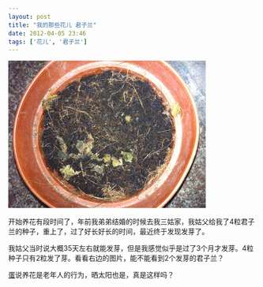 ```yaml
---
layout: post
title: "我的那些花儿 君子兰"
date: 2012-04-05 23:46
tags: ['花儿', '君子兰']
---
```


<img src="/assets/images/2012/04/kaffir-lily.png" title="我的那些花儿 君子兰"  alt="我的那些花儿 君子兰" class="right" />

开始养花有段时间了，年前我弟弟结婚的时候去我三姑家，我姑父给我了4粒君子兰的种子，重上了，过了好长好长的时间，最近终于发现发芽了。

我姑父当时说大概35天左右就能发芽，但是我感觉似乎是过了3个月才发芽。4粒种子只有2粒发了芽。看看右边的图片，能不能看到2个发芽的君子兰？

[蛋][abby]说养花是老年人的行为，晒太阳也是，真是这样吗？

[abby]: http://abby.beta4better.me/ "风吹过的夏天"

